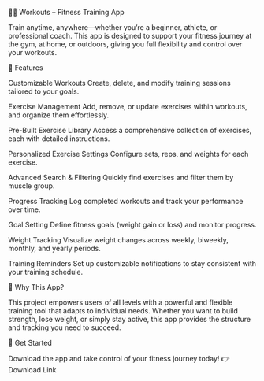 🏋️‍♂️ Workouts – Fitness Training App

Train anytime, anywhere—whether you’re a beginner, athlete, or professional coach.
This app is designed to support your fitness journey at the gym, at home, or outdoors, giving you full flexibility and control over your workouts.

🚀 Features

Customizable Workouts
Create, delete, and modify training sessions tailored to your goals.

Exercise Management
Add, remove, or update exercises within workouts, and organize them effortlessly.

Pre-Built Exercise Library
Access a comprehensive collection of exercises, each with detailed instructions.

Personalized Exercise Settings
Configure sets, reps, and weights for each exercise.

Advanced Search & Filtering
Quickly find exercises and filter them by muscle group.

Progress Tracking
Log completed workouts and track your performance over time.

Goal Setting
Define fitness goals (weight gain or loss) and monitor progress.

Weight Tracking
Visualize weight changes across weekly, biweekly, monthly, and yearly periods.

Training Reminders
Set up customizable notifications to stay consistent with your training schedule.

🎯 Why This App?

This project empowers users of all levels with a powerful and flexible training tool that adapts to individual needs. Whether you want to build strength, lose weight, or simply stay active, this app provides the structure and tracking you need to succeed.

📲 Get Started

Download the app and take control of your fitness journey today!
👉 Download Link
